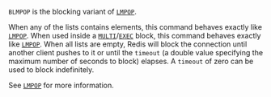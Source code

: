 `BLMPOP` is the blocking variant of [`LMPOP`](/commands/lmpop).

When any of the lists contains elements, this command behaves exactly like [`LMPOP`](/commands/lmpop).
When used inside a [`MULTI`](/commands/multi)/[`EXEC`](/commands/exec) block, this command behaves exactly like [`LMPOP`](/commands/lmpop).
When all lists are empty, Redis will block the connection until another client pushes to it or until the `timeout` (a double value specifying the maximum number of seconds to block) elapses.
A `timeout` of zero can be used to block indefinitely.

See [`LMPOP`](/commands/lmpop) for more information.

